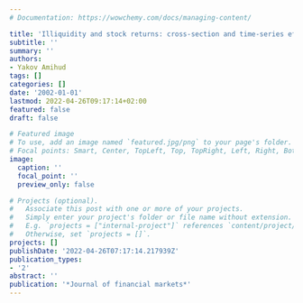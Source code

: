 ```yaml
---
# Documentation: https://wowchemy.com/docs/managing-content/

title: 'Illiquidity and stock returns: cross-section and time-series effects'
subtitle: ''
summary: ''
authors:
- Yakov Amihud
tags: []
categories: []
date: '2002-01-01'
lastmod: 2022-04-26T09:17:14+02:00
featured: false
draft: false

# Featured image
# To use, add an image named `featured.jpg/png` to your page's folder.
# Focal points: Smart, Center, TopLeft, Top, TopRight, Left, Right, BottomLeft, Bottom, BottomRight.
image:
  caption: ''
  focal_point: ''
  preview_only: false

# Projects (optional).
#   Associate this post with one or more of your projects.
#   Simply enter your project's folder or file name without extension.
#   E.g. `projects = ["internal-project"]` references `content/project/deep-learning/index.md`.
#   Otherwise, set `projects = []`.
projects: []
publishDate: '2022-04-26T07:17:14.217939Z'
publication_types:
- '2'
abstract: ''
publication: '*Journal of financial markets*'
---
```

